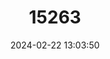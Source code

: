 ---
title: "15263"
category: "Oligosoma fallai"
draft: false
date: 2024-02-22 13:03:50
languages:
  English: ["Three Kings Skink", "Falla's Skink"]
---